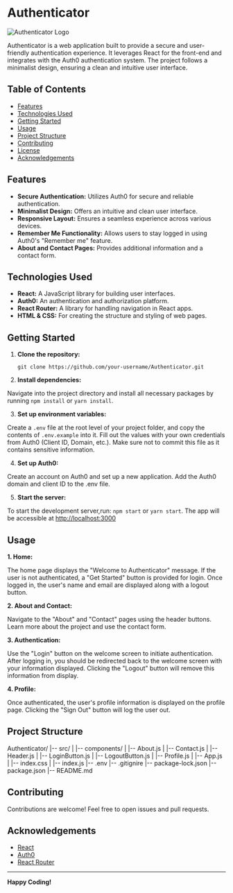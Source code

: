 # Authenticator

![Authenticator Logo]("https://encrypted-tbn0.gstatic.com/images?q=tbn:ANd9GcQRrgJnM9FLGc_bijjNnpD5Fxu6wd6QEwjP2g&usqp=CAU")

Authenticator is a web application built to provide a secure and user-friendly authentication experience. It leverages React for the front-end and integrates with the Auth0 authentication system. The project follows a minimalist design, ensuring a clean and intuitive user interface.

## Table of Contents

- [Features](#features)
- [Technologies Used](#technologies-used)
- [Getting Started](#getting-started)
- [Usage](#usage)
- [Project Structure](#project-structure)
- [Contributing](#contributing)
- [License](#license)
- [Acknowledgements](#acknowledgements)

## Features

- **Secure Authentication:** Utilizes Auth0 for secure and reliable authentication.
- **Minimalist Design:** Offers an intuitive and clean user interface.
- **Responsive Layout:** Ensures a seamless experience across various devices.
- **Remember Me Functionality:** Allows users to stay logged in using Auth0's "Remember me" feature.
- **About and Contact Pages:** Provides additional information and a contact form.

## Technologies Used

- **React:** A JavaScript library for building user interfaces.
- **Auth0:** An authentication and authorization platform.
- **React Router:** A library for handling navigation in React apps.
- **HTML & CSS:** For creating the structure and styling of web pages.

## Getting Started

1. **Clone the repository:**
   ```
   git clone https://github.com/your-username/Authenticator.git
   ```

2. **Install dependencies:**

Navigate into the project directory and install all necessary packages by running `npm install` or
`yarn install`.

3. **Set up environment variables:**

Create a `.env` file at the root level of your project folder, and copy the contents of `.env.example` into it. Fill out the values with your own credentials from Auth0 (Client ID, Domain, etc.). Make sure not to commit this file as it contains sensitive
information.

4. **Set up Auth0:**

Create an account on Auth0 and set up a new application.
Add the Auth0 domain and client ID to the .env file.

5. **Start the server:**

To start the development server,run:
`npm start` or `yarn start`. 
The app will be accessible at <http://localhost:3000>

## Usage

**1. Home:**

The home page displays the "Welcome to Authenticator" message.
If the user is not authenticated, a "Get Started" button is provided for login.
Once logged in, the user's name and email are displayed along with a logout button.

**2. About and Contact:**

Navigate to the "About" and "Contact" pages using the header buttons.
Learn more about the project and use the contact form.

**3. Authentication:**

Use the "Login" button on the welcome screen to initiate authentication.
After logging in, you should be redirected back to the welcome screen with your information displayed.
Clicking the "Logout" button will remove this information from display.

**4. Profile:**

Once authenticated, the user's profile information is displayed on the profile page.
Clicking the "Sign Out" button will log the user out.

## Project Structure

Authenticator/
|-- src/
|   |-- components/
|       |-- About.js
|       |-- Contact.js
|       |-- Header.js
|       |-- LoginButton.js
|       |-- LogoutButton.js
|       |-- Profile.js
|   |-- App.js
|   |-- index.css
|   |-- index.js
|-- .env
|-- .gitignire
|-- package-lock.json
|-- package.json
|-- README.md

## Contributing

Contributions are welcome! Feel free to open issues and pull requests.

## Acknowledgements

- [React](https://reactjs.org/)
- [Auth0](https://auth0.com/)
- [React Router](https://reactrouter.com/)

---

**Happy Coding!**